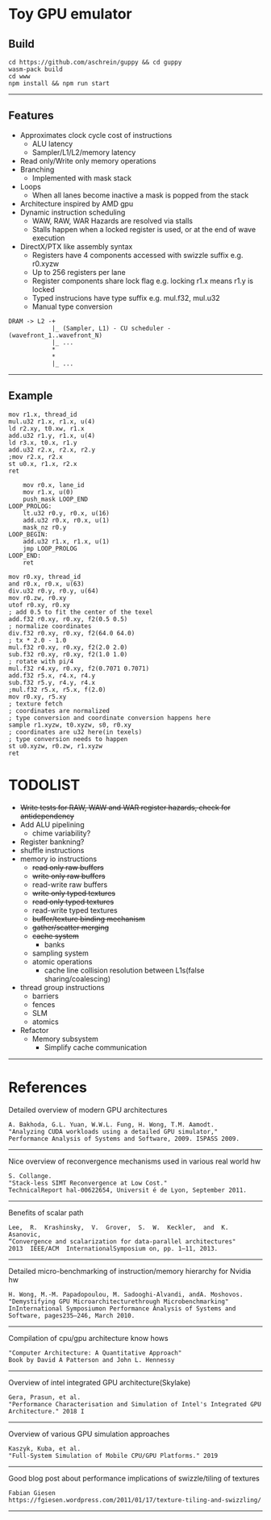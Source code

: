 # Toy GPU emulator
## Build
```console
cd https://github.com/aschrein/guppy && cd guppy
wasm-pack build
cd www
npm install && npm run start
```
___
## Features
* Approximates clock cycle cost of instructions
    * ALU latency
    * Sampler/L1/L2/memory latency
* Read only/Write only memory operations
* Branching
    * Implemented with mask stack
* Loops
    * When all lanes become inactive a mask is popped from the stack
* Architecture inspired by AMD gpu
* Dynamic instruction scheduling
    * WAW, RAW, WAR Hazards are resolved via stalls
    * Stalls happen when a locked register is used, or at the end of wave execution
* DirectX/PTX like assembly syntax
    * Registers have 4 components accessed with swizzle suffix e.g. r0.xyzw
    * Up to 256 registers per lane
    * Register components share lock flag e.g. locking r1.x means r1.y is locked
    * Typed instrucions have type suffix e.g. mul.f32, mul.u32
    * Manual type conversion
```
DRAM -> L2 -+
            |_ (Sampler, L1) - CU scheduler - (wavefront_1..wavefront_N)
            |_ ...
            *
            *
            |_ ...
```
___
## Example
```assembly
mov r1.x, thread_id
mul.u32 r1.x, r1.x, u(4)
ld r2.xy, t0.xw, r1.x
add.u32 r1.y, r1.x, u(4)
ld r3.x, t0.x, r1.y
add.u32 r2.x, r2.x, r2.y
;mov r2.x, r2.x
st u0.x, r1.x, r2.x
ret
```
```assembly
    mov r0.x, lane_id
    mov r1.x, u(0)
    push_mask LOOP_END
LOOP_PROLOG:
    lt.u32 r0.y, r0.x, u(16)
    add.u32 r0.x, r0.x, u(1)
    mask_nz r0.y
LOOP_BEGIN:
    add.u32 r1.x, r1.x, u(1)
    jmp LOOP_PROLOG
LOOP_END:
    ret
```
```assembly
mov r0.xy, thread_id
and r0.x, r0.x, u(63)
div.u32 r0.y, r0.y, u(64)
mov r0.zw, r0.xy
utof r0.xy, r0.xy
; add 0.5 to fit the center of the texel
add.f32 r0.xy, r0.xy, f2(0.5 0.5)
; normalize coordinates
div.f32 r0.xy, r0.xy, f2(64.0 64.0)
; tx * 2.0 - 1.0
mul.f32 r0.xy, r0.xy, f2(2.0 2.0)
sub.f32 r0.xy, r0.xy, f2(1.0 1.0)
; rotate with pi/4
mul.f32 r4.xy, r0.xy, f2(0.7071 0.7071)
add.f32 r5.x, r4.x, r4.y
sub.f32 r5.y, r4.y, r4.x
;mul.f32 r5.x, r5.x, f(2.0)
mov r0.xy, r5.xy
; texture fetch
; coordinates are normalized
; type conversion and coordinate conversion happens here
sample r1.xyzw, t0.xyzw, s0, r0.xy
; coordinates are u32 here(in texels)
; type conversion needs to happen
st u0.xyzw, r0.zw, r1.xyzw
ret
```
# TODOLIST
* ~~Write tests for RAW, WAW and WAR register hazards, check for antidependency~~
* Add ALU pipelining
    * chime variability?
* Register bankning?
* shuffle instructions
* memory io instructions
    * ~~read only raw buffers~~
    * ~~write only raw buffers~~
    * read-write raw buffers
    * ~~write only typed textures~~
    * ~~read only typed textures~~
    * read-write typed textures
    * ~~buffer/texture binding mechanism~~
    * ~~gather/scatter merging~~
    * ~~cache system~~
        * banks
    * sampling system
    * atomic operations
        * cache line collision resolution between L1s(false sharing/coalescing)
* thread group instructions
    * barriers
    * fences
    * SLM
    * atomics
* Refactor
    * Memory subsystem
        * Simplify cache communication
___
# References
Detailed overview of modern GPU architectures
```
A. Bakhoda, G.L. Yuan, W.W.L. Fung, H. Wong, T.M. Aamodt.
"Analyzing CUDA workloads using a detailed GPU simulator,"
Performance Analysis of Systems and Software, 2009. ISPASS 2009.
```
___
Nice overview of reconvergence mechanisms used in various real world hw
```
S. Collange.
"Stack-less SIMT Reconvergence at Low Cost."
TechnicalReport hal-00622654, Universit ́e de Lyon, September 2011.
```
___

Benefits of scalar path
```
Lee,  R.  Krashinsky,  V.  Grover,  S.  W.  Keckler,  and  K.  Asanovic,
“Convergence and scalarization for data-parallel architectures"
2013  IEEE/ACM  InternationalSymposium on, pp. 1–11, 2013.
```
___
Detailed micro-benchmarking of instruction/memory hierarchy for Nvidia hw
```
H. Wong, M.-M. Papadopoulou, M. Sadooghi-Alvandi, andA. Moshovos.
"Demystifying GPU Microarchitecturethrough Microbenchmarking"
InInternational Symposiumon Performance Analysis of Systems and Software, pages235–246, March 2010.
```
___
Compilation of cpu/gpu architecture know hows
```
"Computer Architecture: A Quantitative Approach"
Book by David A Patterson and John L. Hennessy
```
___
Overview of intel integrated GPU architecture(Skylake)
```
Gera, Prasun, et al.
"Performance Characterisation and Simulation of Intel's Integrated GPU Architecture." 2018 I
```
___
Overview of various GPU simulation approaches
```
Kaszyk, Kuba, et al.
"Full-System Simulation of Mobile CPU/GPU Platforms." 2019
```
___
Good blog post about performance implications of swizzle/tiling of textures
```
Fabian Giesen
https://fgiesen.wordpress.com/2011/01/17/texture-tiling-and-swizzling/
```
___

